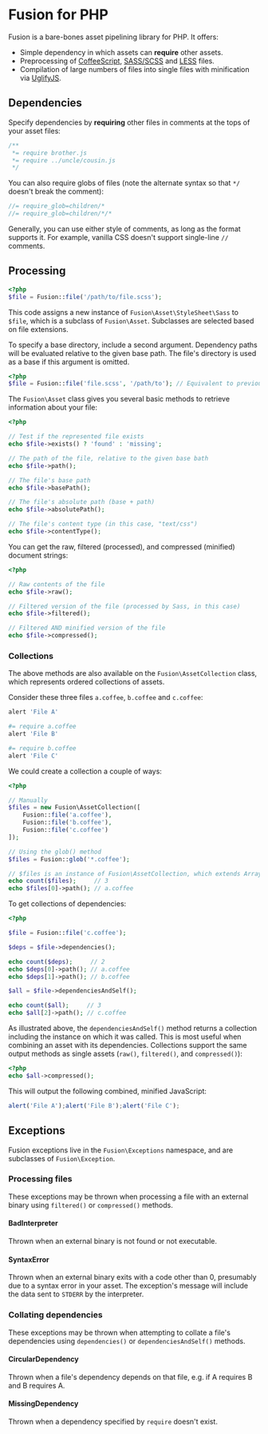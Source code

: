 # Fusion for PHP

Fusion is a bare-bones asset pipelining library for PHP. It offers:

* Simple dependency in which assets can **require** other assets.
* Preprocessing of [CoffeeScript](http://coffeescript.org), [SASS/SCSS](http://sass-lang.com) and [LESS](http://www.lesscss.org) files.
* Compilation of large numbers of files into single files with minification via [UglifyJS](https://github.com/mishoo/UglifyJS2).

## Dependencies

Specify dependencies by **requiring** other files in comments at the tops of your asset files:

```js
/**
 *= require brother.js
 *= require ../uncle/cousin.js
 */
```

You can also require globs of files (note the alternate syntax so that `*/` doesn't break the comment):

```js
//= require_glob=children/*
//= require_glob=children/*/*
```

Generally, you can use either style of comments, as long as the format supports it. For example, vanilla CSS doesn't support single-line `//` comments.

## Processing

```php
<?php
$file = Fusion::file('/path/to/file.scss');
```

This code assigns a new instance of `Fusion\Asset\StyleSheet\Sass` to `$file`, which is a subclass of `Fusion\Asset`. Subclasses are selected based on file extensions.

To specify a base directory, include a second argument. Dependency paths will be evaluated relative to the given base path. The file's directory is used as a base if this argument is omitted.

```php
<?php
$file = Fusion::file('file.scss', '/path/to'); // Equivalent to previous example
```

The `Fusion\Asset` class gives you several basic methods to retrieve information about your file:

```php
<?php

// Test if the represented file exists
echo $file->exists() ? 'found' : 'missing';

// The path of the file, relative to the given base bath
echo $file->path();

// The file's base path
echo $file->basePath();

// The file's absolute path (base + path)
echo $file->absolutePath();

// The file's content type (in this case, "text/css")
echo $file->contentType();
```

You can get the raw, filtered (processed), and compressed (minified) document strings:

```php
<?php

// Raw contents of the file
echo $file->raw();

// Filtered version of the file (processed by Sass, in this case)
echo $file->filtered();

// Filtered AND minified version of the file
echo $file->compressed();
```

### Collections

The above methods are also available on the `Fusion\AssetCollection` class, which represents ordered collections of assets.

Consider these three files `a.coffee`, `b.coffee` and `c.coffee`:

```coffeescript
alert 'File A'
```

```coffeescript
#= require a.coffee
alert 'File B'
```

```coffeescript
#= require b.coffee
alert 'File C'
```

We could create a collection a couple of ways:

```php
<?php

// Manually
$files = new Fusion\AssetCollection([
    Fusion::file('a.coffee'),
    Fusion::file('b.coffee'),
    Fusion::file('c.coffee')
]);

// Using the glob() method
$files = Fusion::glob('*.coffee');

// $files is an instance of Fusion\AssetCollection, which extends ArrayObject
echo count($files);     // 3
echo $files[0]->path(); // a.coffee
```

To get collections of dependencies:
```php
<?php

$file = Fusion::file('c.coffee');

$deps = $file->dependencies();

echo count($deps);     // 2
echo $deps[0]->path(); // a.coffee
echo $deps[1]->path(); // b.coffee

$all = $file->dependenciesAndSelf();

echo count($all);     // 3
echo $all[2]->path(); // c.coffee
```

As illustrated above, the `dependenciesAndSelf()` method returns a collection including the instance on which it was called. This is most useful when combining an asset with its dependencies. Collections support the same output methods as single assets (`raw()`, `filtered()`, and `compressed()`):

```php
<?php
echo $all->compressed();
```

This will output the following combined, minified JavaScript:

```javascript
alert('File A');alert('File B');alert('File C');
```

## Exceptions

Fusion exceptions live in the `Fusion\Exceptions` namespace, and are subclasses of `Fusion\Exception`.

### Processing files

These exceptions may be thrown when processing a file with an external binary using `filtered()` or `compressed()` methods.

#### BadInterpreter

Thrown when an external binary is not found or not executable.

#### SyntaxError

Thrown when an external binary exits with a code other than 0, presumably due to a syntax error in your asset. The exception's message will include the data sent to `STDERR` by the interpreter.

### Collating dependencies

These exceptions may be thrown when attempting to collate a file's dependencies using `dependencies()` or `dependenciesAndSelf()` methods.

#### CircularDependency

Thrown when a file's dependency depends on that file, e.g. if A requires B and B requires A.

#### MissingDependency

Thrown when a dependency specified by `require` doesn't exist.
